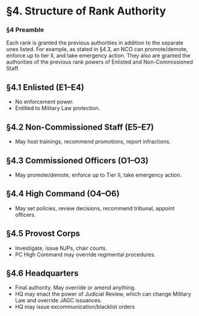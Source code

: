 # §4. Structure of Rank Authority

### §4 Preamble
Each rank is granted the previous authorities in addition to the separate ones listed. For example, as stated in §4.3,
an NCO can promote/demote, enforce up to tier II, and take emergency action. They also are granted the authorities of the previous
rank powers of Enlisted and Non-Commissioned Staff.

## §4.1 Enlisted (E1–E4)
- No enforcement power.
- Entitled to Military Law protection.

## §4.2 Non-Commissioned Staff (E5–E7)
- May host trainings, recommend promotions, report infractions.

## §4.3 Commissioned Officers (O1–O3)
- May promote/demote, enforce up to Tier II, take emergency action.

## §4.4 High Command (O4–O6)
- May set policies, review decisions, recommend tribunal, appoint officers.

## §4.5 Provost Corps
- Investigate, issue NJPs, chair courts.
- PC High Command may override regimental procedures.

## §4.6 Headquarters
- Final authority. May override or amend anything.
- HQ may enact the power of Judicial Review, which can change Military Law and override JAGC issuances.
- HQ may issue excommunication/blacklist orders